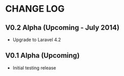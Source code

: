 CHANGE LOG
==========


## V0.2 Alpha (Upcoming - July 2014)

* Upgrade to Laravel 4.2


## V0.1 Alpha (Upcoming)

* Initial testing release
